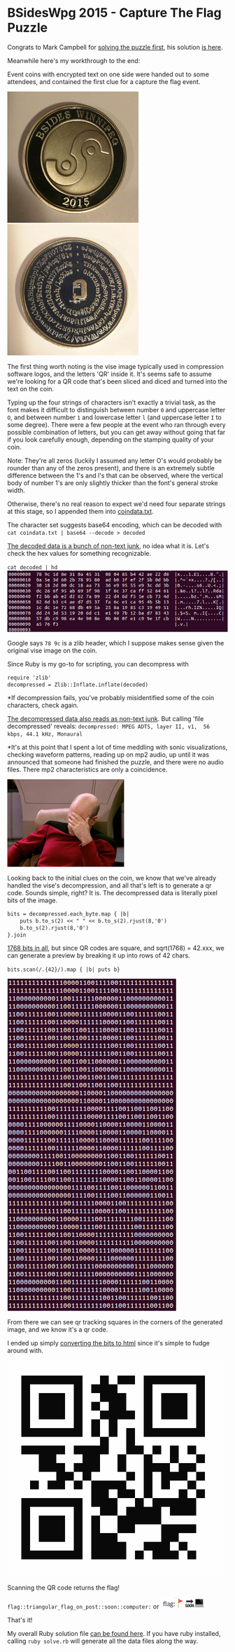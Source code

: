 # BSidesWpg 2015 - Capture The Flag Puzzle

Congrats to Mark Campbell for [solving the puzzle first](https://twitter.com/Nitrodist/status/665994960550793216), his solution [is here](https://github.com/Nitrodist/bsideswpg-coin-puzzle).

Meanwhile here's my workthrough to the end:

Event coins with encrypted text on one side were handed out to some attendees, and contained the first clue for a capture the flag event.

![Coin Front](coinface.jpg "Coin Front") ![Coin Back](coinback.jpg "Coin Back")

The first thing worth noting is the vise image typically used in compression software logos, and the letters 'QR' inside it. It's seems safe to assume we're looking for a QR code that's been sliced and diced and turned into the text on the coin.

Typing up the four strings of characters isn't exactly a trivial task, as the font makes it difficult to distinguish between number `0` and uppercase letter `O`, and between number `1` and lowercase letter `l` (and uppercase letter `I` to some degree). There were a few people at the event who ran through every possible combination of letters, but you can get away without going that far if you look carefully enough, depending on the stamping quality of your coin.

Note: They're all zeros (luckily I assumed any letter O's would probably be rounder than any of the zeros present), and there is an extremely subtle difference between the 1's and l's that can be observed, where the vertical body of number 1's are only slightly thicker than the font's general stroke width.

Otherwise, there's no real reason to expect we'd need four separate strings at this stage, so I appended them into [coindata.txt](coindata.txt).

The character set suggests base64 encoding, which can be decoded with
`cat coindata.txt | base64 --decode > decoded`

[The decoded data is a bunch of non-text junk](decoded), no idea what it is. Let's check the hex values for something recognizable.

`cat decoded | hd`
![Hex Values](decodedhex.jpg "Hex Values")

Google says `78 9c` is a zlib header, which I suppose makes sense given the original vise image on the coin.

Since Ruby is my go-to for scripting, you can decompress with
```
require 'zlib'
decompressed = Zlib::Inflate.inflate(decoded)
```

*If decompression fails, you've probably misidentified some of the coin characters, check again.

[The decompressed data also reads as non-text junk](decompressed.mp2). But calling 'file decompressed' reveals:
`decompressed: MPEG ADTS, layer II, v1,  56 kbps, 44.1 kHz, Monaural`

*It's at this point that I spent a lot of time meddling with sonic visualizations, checking waveform patterns, reading up on mp2 audio, up until it was announced that someone had finished the puzzle, and there were no audio files. There mp2 characteristics are only a coincidence.

![](facepalm.jpg)

Looking back to the initial clues on the coin, we know that we've already handled the vise's decompression, and all that's left is to generate a qr code. Sounds simple, right? It is. The decompressed data is literally pixel bits of the image.

```
bits = decompressed.each_byte.map { |b|
    puts b.to_s(2) << " " << b.to_s(2).rjust(8,'0')
    b.to_s(2).rjust(8,'0')
}.join
```

[1768 bits in all](bits.txt), but since QR codes are square, and sqrt(1768) = 42.xxx, we can generate a preview by breaking it up into rows of 42 chars.

`bits.scan(/.{42}/).map { |b| puts b}`

![QR Bits](qrbits.jpg "QR Bits")

From there we can see qr tracking squares in the corners of the generated image, and we know it's a qr code.

I ended up simply [converting the bits to html](qrcode.html) since it's simple to fudge around with.

![QR Code](qrcode.png)

Scanning the QR code returns the flag!

`flag::triangular_flag_on_post::soon::computer:` or ![Flag](flag.png "The Flag!")

That's it!

My overall Ruby solution file [can be found here](solve.rb).
If you have ruby installed, calling `ruby solve.rb` will generate all the data files along the way.
